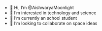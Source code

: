 - 👋 Hi, I’m @AishwaryaMoonlight
- 👀 I’m interested in technology and science
- 🌱 I’m currently an school student
- 💞️ I’m looking to collaborate on space ideas

<!---
AishwaryaMoonlight/AishwaryaMoonlight is a ✨ special ✨ repository because its `README.md` (this file) appears on your GitHub profile.
You can click the Preview link to take a look at your changes.
--->
